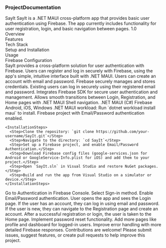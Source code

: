 ### ProjectDocumentation
  <AppInfo>
    <AppName>SayIt</AppName>
    <Description>SayIt is a .NET MAUI cross-platform app that provides basic user authentication using Firebase. The app currently includes functionality for user registration, login, and basic navigation between pages.</Description>
    <Version>1.0</Version>
  </AppInfo>

  <TableOfContents>
    <Section>Overview</Section>
    <Section>Features</Section>
    <Section>Tech Stack</Section>
    <Section>Setup and Installation</Section>
    <Section>Usage</Section>
    <Section>Firebase Configuration</Section>
  </TableOfContents>

  <Overview>
    <Text>SayIt provides a cross-platform solution for user authentication with Firebase. Users can register and log in securely with Firebase, using the app's simple, intuitive interface built with .NET MAUI.</Text>
  </Overview>

  <Features>
    <Feature>
      <Title>User Registration</Title>
      <Description>Users can create an account with email and password. Firebase securely manages and stores credentials.</Description>
    </Feature>
    <Feature>
      <Title>User Login</Title>
      <Description>Existing users can log in securely using their registered email and password.</Description>
    </Feature>
    <Feature>
      <Title>Firebase Authentication</Title>
      <Description>Integrates Firebase SDK for secure user authentication and management.</Description>
    </Feature>
    <Feature>
      <Title>Shell Navigation</Title>
      <Description>Allows smooth transitions between Login, Registration, and Home pages with .NET MAUI Shell navigation.</Description>
    </Feature>
  </Features>

  <TechStack>
    <Framework>.NET MAUI (C#)</Framework>
    <Backend>Firebase</Backend>
    <Platforms>Android, iOS, Windows</Platforms>
  </TechStack>

  <Setup>
    <Prerequisites>
      <Item>.NET MAUI workload: Run `dotnet workload install maui` to install.</Item>
      <Item>Firebase project with Email/Password authentication enabled.</Item>
    </Prerequisites>

    <InstallationSteps>
      <Step>Clone the repository: `git clone https://github.com/your-username/SayIt.git`</Step>
      <Step>Navigate to the directory: `cd SayIt`</Step>
      <Step>Set up a Firebase project, and enable Email/Password Authentication.</Step>
      <Step>Download Firebase config files (google-services.json for Android or GoogleService-Info.plist for iOS) and add them to your project.</Step>
      <Step>Open `SayIt.sln` in Visual Studio and restore NuGet packages.</Step>
      <Step>Build and run the app from Visual Studio on a simulator or device.</Step>
    </InstallationSteps>
  </Setup>

  <FirebaseConfiguration>
    <Step>Go to Authentication in Firebase Console.</Step>
    <Step>Select Sign-in method.</Step>
    <Step>Enable Email/Password authentication.</Step>
  </FirebaseConfiguration>

  <Usage>
    <Step>User opens the app and sees the Login page.</Step>
    <Step>If the user has an account, they can log in using email and password.</Step>
    <Step>If the user is new, they can navigate to the Registration page and create an account.</Step>
    <Step>After a successful registration or login, the user is taken to the Home page.</Step>
  </Usage>

  <FutureImprovements>
    <Improvement>Implement password reset functionality.</Improvement>
    <Improvement>Add more pages like profile and dashboard for logged-in users.</Improvement>
    <Improvement>Improve error handling with more detailed Firebase responses.</Improvement>
  </FutureImprovements>

  <Contributions>
    <Text>Contributions are welcome! Please submit issues, suggest features, or create pull requests to help improve this project.</Text>
  </Contributions>
</ProjectDocumentation>
